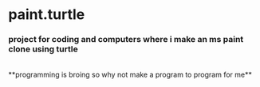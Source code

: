 # paint.turtle
### project for coding and computers where i make an ms paint clone using turtle
<br>
**programming is broing so why not make a program to program for me**
